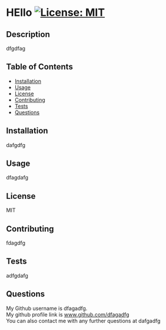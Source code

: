 
 # HEllo [![License: MIT](https://img.shields.io/badge/License-MIT-yellow.svg)](https://opensource.org/licenses/MIT)

## Description
dfgdfag

## Table of Contents
- [Installation](#installation)
- [Usage](#usage)
- [License](#license)
- [Contributing](#contributing)
- [Tests](#tests)
- [Questions](#questions)

## <h2 id = "installation">Installation</h2>
dafgdfg

## <h2 id ="usage">Usage</h2>
dfagdafg

## <h2 id = "license">License</h2>
MIT


## <h2 id ="contributing">Contributing</h2>
fdagdfg

## <h2 id = "tests">Tests</h2>
adfgdafg

## <h2 id = "questions">Questions</h2>
My Github username is dfagadfg.   
My github profile link is www.github.com/dfagadfg   
You can also contact me with any further questions at dafgadfg  
